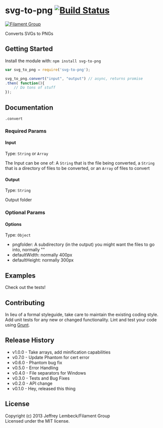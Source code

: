 # svg-to-png [![Build Status](https://secure.travis-ci.org/filamentgroup/svg-to-png.png?branch=master)](http://travis-ci.org/filamentgroup/svg-to-png)

[![Filament Group](http://filamentgroup.com/images/fg-logo-positive-sm-crop.png) ](http://www.filamentgroup.com/)

Converts SVGs to PNGs

## Getting Started
Install the module with: `npm install svg-to-png`

```javascript
var svg_to_png = require('svg-to-png');

svg_to_png.convert("input", "output") // async, returns promise
.then( function(){
	// Do tons of stuff
});

```

## Documentation
`.convert`

### Required Params

#### Input
Type: `String` or `Array`

The Input can be one of: A `String` that is the file being converted, a
`String` that is a directory of files to be converted, or an `Array` of
files to convert

#### Output
Type: `String`

Output folder

### Optional Params

#### Options
Type: `Object`

* pngfolder: A subdirectory (in the output) you might want the files to go into, normally ""
* defaultWidth: normally 400px
* defaultHeight: normally 300px

## Examples
Check out the tests!

## Contributing
In lieu of a formal styleguide, take care to maintain the existing coding style. Add unit tests for any new or changed functionality. Lint and test your code using [Grunt](http://gruntjs.com/).

## Release History
* v1.0.0 - Take arrays, add minification capabilities
* v0.7.0 - Update Phantom for cert error
* v0.6.0 - Phantom bug fix
* v0.5.0 - Error Handling
* v0.4.0 - File separators for Windows
* v0.3.0 - Tests and Bug Fixes
* v0.2.0 - API change
* v0.1.0 - Hey, released this thing

## License
Copyright (c) 2013 Jeffrey Lembeck/Filament Group  
Licensed under the MIT license.
